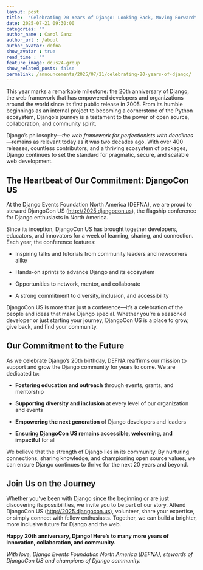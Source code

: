 ```yaml
---
layout: post
title:  "Celebrating 20 Years of Django: Looking Back, Moving Forward"
date: 2025-07-21 09:30:00
categories: ""
author_name : Carol Ganz
author_url : /about
author_avatar: defna
show_avatar : true
read_time : ""
feature_image: dcus24-group
show_related_posts: false
permalink: /announcements/2025/07/21/celebrating-20-years-of-django/
---
```


This year marks a remarkable milestone: the 20th anniversary of Django, the web framework that has empowered developers and organizations around the world since its first public release in 2005\. From its humble beginnings as an internal project to becoming a cornerstone of the Python ecosystem, Django’s journey is a testament to the power of open source, collaboration, and community spirit.

Django’s philosophy—*the web framework for perfectionists with deadlines*—remains as relevant today as it was two decades ago. With over 400 releases, countless contributors, and a thriving ecosystem of packages, Django continues to set the standard for pragmatic, secure, and scalable web development.

## **The Heartbeat of Our Commitment: DjangoCon US**

At the Django Events Foundation North America (DEFNA), we are proud to steward DjangoCon US (http://2025.djangocon.us), the flagship conference for Django enthusiasts in North America.

Since its inception, DjangoCon US has brought together developers, educators, and innovators for a week of learning, sharing, and connection. Each year, the conference features:

* Inspiring talks and tutorials from community leaders and newcomers alike

* Hands-on sprints to advance Django and its ecosystem

* Opportunities to network, mentor, and collaborate

* A strong commitment to diversity, inclusion, and accessibility

DjangoCon US is more than just a conference—it’s a celebration of the people and ideas that make Django special. Whether you’re a seasoned developer or just starting your journey, DjangoCon US is a place to grow, give back, and find your community.

## **Our Commitment to the Future**

As we celebrate Django’s 20th birthday, DEFNA reaffirms our mission to support and grow the Django community for years to come. We are dedicated to:

* **Fostering education and outreach** through events, grants, and mentorship

* **Supporting diversity and inclusion** at every level of our organization and events

* **Empowering the next generation** of Django developers and leaders

* **Ensuring DjangoCon US remains accessible, welcoming, and impactful** for all

We believe that the strength of Django lies in its community. By nurturing connections, sharing knowledge, and championing open source values, we can ensure Django continues to thrive for the next 20 years and beyond.

## **Join Us on the Journey**

Whether you’ve been with Django since the beginning or are just discovering its possibilities, we invite you to be part of our story. Attend DjangoCon US (http://2025.djangocon.us), volunteer, share your expertise, or simply connect with fellow enthusiasts. Together, we can build a brighter, more inclusive future for Django and the web.

**Happy 20th anniversary, Django! Here’s to many more years of innovation, collaboration, and community.**

*With love, Django Events Foundation North America (DEFNA), stewards of DjangoCon US and champions of Django community.*



